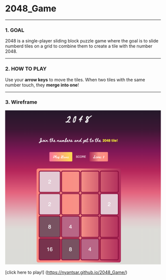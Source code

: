 # 2048_Game
------

<h3>1. GOAL</H3>

2048 is a single-player sliding block puzzle game where the goal is to slide numberd tiles on a grid to combine them to create a tile with the number 2048.

------

<h3>2. HOW TO PLAY </H3>

Use your **arrow keys** to move the tiles. When two tiles with the same number touch, they **merge into one**!

-----

<h3>3. Wireframe</h3>

![Screenshot](img/Screenshot.png)


[click here to play!] (https://nyantsar.github.io/2048_Game/)
